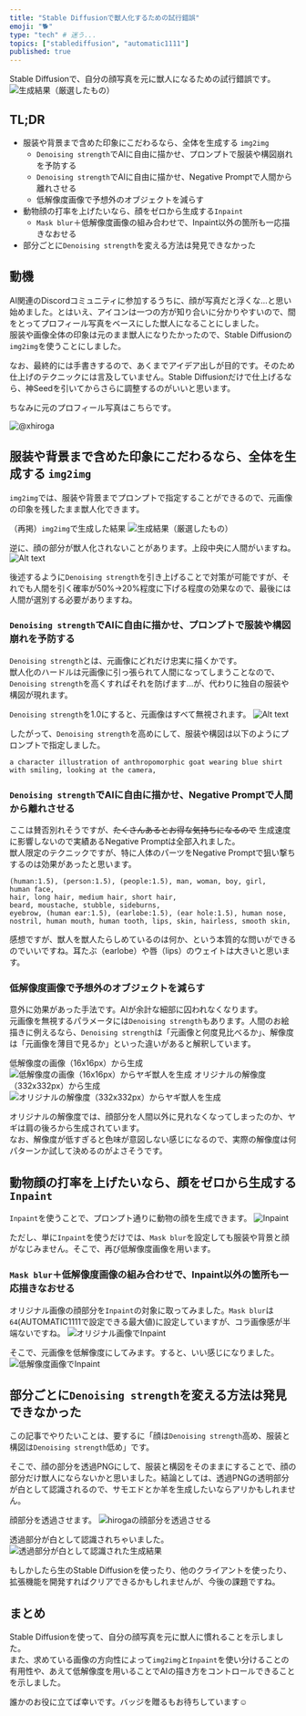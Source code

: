 ```yaml
---
title: "Stable Diffusionで獣人化するための試行錯誤"
emoji: "🐕"
type: "tech" # 迷う...
topics: ["stablediffusion", "automatic1111"]
published: true
---
```


Stable Diffusionで、自分の顔写真を元に獣人になるための試行錯誤です。
![生成結果（厳選したもの）](/images/2023-12-28-selected.png)

## TL;DR

- 服装や背景まで含めた印象にこだわるなら、全体を生成する `img2img`
  - `Denoising strength`でAIに自由に描かせ、プロンプトで服装や構図崩れを予防する
  - `Denoising strength`でAIに自由に描かせ、Negative Promptで人間から離れさせる
  - 低解像度画像で予想外のオブジェクトを減らす
- 動物顔の打率を上げたいなら、顔をゼロから生成する`Inpaint`
  - `Mask blur`＋低解像度画像の組み合わせで、Inpaint以外の箇所も一応描きなおせる
- 部分ごとに`Denoising strength`を変える方法は発見できなかった


## 動機

AI関連のDiscordコミュニティに参加するうちに、顔が写真だと浮くな...と思い始めました。とはいえ、アイコンは一つの方が知り合いに分かりやすいので、間をとってプロフィール写真をベースにした獣人になることにしました。  
服装や画像全体の印象は元のまま獣人になりたかったので、Stable Diffusionの`img2img`を使うことにしました。

なお、最終的には手書きするので、あくまでアイデア出しが目的です。そのため仕上げのテクニックには言及していません。Stable Diffusionだけで仕上げるなら、神Seedを引いてからさらに調整するのがいいと思います。

ちなみに元のプロフィール写真はこちらです。

![@xhiroga](/images/hiroga.jpg)

## 服装や背景まで含めた印象にこだわるなら、全体を生成する `img2img`

`img2img`では、服装や背景までプロンプトで指定することができるので、元画像の印象を残したまま獣人化できます。

（再掲）`img2img`で生成した結果
![生成結果（厳選したもの）](/images/2023-12-28-selected.png)

逆に、顔の部分が獣人化されないことがあります。上段中央に人間がいますね。
![Alt text](/images/2023-12-28-grid-0148.png)

後述するように`Denoising strength`を引き上げることで対策が可能ですが、それでも人間を引く確率が50%→20%程度に下げる程度の効果なので、最後には人間が選別する必要がありますね。

### `Denoising strength`でAIに自由に描かせ、プロンプトで服装や構図崩れを予防する

`Denoising strength`とは、元画像にどれだけ忠実に描くかです。  
獣人化のハードルは元画像に引っ張られて人間になってしまうことなので、`Denoising strength`を高くすればそれを防げます...が、代わりに独自の服装や構図が現れます。

`Denoising strength`を1.0にすると、元画像はすべて無視されます。
![Alt text](/images/2023-12-28-xyz_grid-0003-1000192234.png)

したがって、`Denoising strength`を高めにして、服装や構図は以下のようにプロンプトで指定しました。

```stable diffusion prompt
a character illustration of anthropomorphic goat wearing blue shirt with smiling, looking at the camera, 
```

### `Denoising strength`でAIに自由に描かせ、Negative Promptで人間から離れさせる

ここは賛否別れそうですが、<del>たくさんあるとお得な気持ちになるので</del> 生成速度に影響しないので実績あるNegative Promptは全部入れました。  
獣人限定のテクニックですが、特に人体のパーツをNegative Promptで狙い撃ちするのは効果があったと思います。

```stable diffusion prompt
(human:1.5), (person:1.5), (people:1.5), man, woman, boy, girl,
human face,
hair, long hair, medium hair, short hair,
beard, moustache, stubble, sideburns,
eyebrow, (human ear:1.5), (earlobe:1.5), (ear hole:1.5), human nose, nostril, human mouth, human tooth, lips, skin, hairless, smooth skin,
```

感想ですが、獣人を獣人たらしめているのは何か、という本質的な問いができるのでいいですね。耳たぶ（earlobe）や唇（lips）のウェイトは大きいと思います。

### 低解像度画像で予想外のオブジェクトを減らす

意外に効果があった手法です。AIが余計な細部に囚われなくなります。  
元画像を無視するパラメータには`Denoising strength`もあります。人間のお絵描きに例えるなら、`Denoising strength`は「元画像と何度見比べるか」、解像度は「元画像を薄目で見るか」といった違いがあると解釈しています。

低解像度の画像（16x16px）から生成
![低解像度の画像（16x16px）からヤギ獣人を生成](/images/2023-12-28-xyz_grid-0003-1000192234.png)
オリジナルの解像度（332x332px）から生成
![オリジナルの解像度（332x332px）からヤギ獣人を生成](/images/2023-12-28-xyz_grid-0002-1000192234.png)

オリジナルの解像度では、顔部分を人間以外に見れなくなってしまったのか、ヤギは肩の後ろから生成されています。  
なお、解像度が低すぎると色味が意図しない感じになるので、実際の解像度は何パターンか試して決めるのがよさそうです。

## 動物顔の打率を上げたいなら、顔をゼロから生成する`Inpaint`

`Inpaint`を使うことで、プロンプト通りに動物の顔を生成できます。
![Inpaint](/images/2023-12-28-inpaint.png)

ただし、単に`Inpaint`を使うだけでは、`Mask blur`を設定しても服装や背景と顔がなじみません。そこで、再び低解像度画像を用います。

### `Mask blur`＋低解像度画像の組み合わせで、Inpaint以外の箇所も一応描きなおせる

オリジナル画像の顔部分を`Inpaint`の対象に取ってみました。`Mask blur`は`64`(AUTOMATIC1111で設定できる最大値)に設定していますが、コラ画像感が半端ないですね。
![オリジナル画像でInpaint](/images/2023-12-28-inpaint-from-original.png)

そこで、元画像を低解像度にしてみます。すると、いい感じになりました。
![低解像度画像でInpaint](/images/2023-12-28-inpaint-from-lowres.png)

## 部分ごとに`Denoising strength`を変える方法は発見できなかった

この記事でやりたいことは、要するに「顔は`Denoising strength`高め、服装と構図は`Denoising strength`低め」です。

そこで、顔の部分を透過PNGにして、服装と構図をそのままにすることで、顔の部分だけ獣人にならないかと思いました。結論としては、透過PNGの透明部分が白として認識されるので、サモエドとか羊を生成したいならアリかもしれません。

顔部分を透過させます。
![hirogaの顔部分を透過させる](/images/2023-12-28-transparent.png)

透過部分が白として認識されちゃいました。
![透過部分が白として認識された生成結果](/images/2023-12-28-transparent-white.png)

もしかしたら生のStable Diffusionを使ったり、他のクライアントを使ったり、拡張機能を開発すればクリアできるかもしれませんが、今後の課題ですね。

## まとめ

Stable Diffusionを使って、自分の顔写真を元に獣人に慣れることを示しました。  
また、求めている画像の方向性によって`img2img`と`Inpaint`を使い分けることの有用性や、あえて低解像度を用いることでAIの描き方をコントロールできることを示しました。

誰かのお役に立てば幸いです。バッジを贈るもお待ちしています☺
